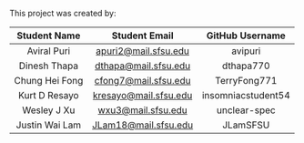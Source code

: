This project was created by:


| Student Name    | Student Email          | GitHub Username   |
|    :---:        |     :---:              |     :---:         |
| Aviral Puri     | apuri2@mail.sfsu.edu   | avipuri           |
| Dinesh Thapa    | dthapa@mail.sfsu.edu   | dthapa770         |
| Chung Hei Fong  | cfong7@mail.sfsu.edu   | TerryFong771      |
| Kurt D Resayo   | kresayo@mail.sfsu.edu  |insomniacstudent54 |
| Wesley J Xu     | wxu3@mail.sfsu.edu     | unclear-spec      |
| Justin Wai Lam  | JLam18@mail.sfsu.edu   | JLamSFSU          |


